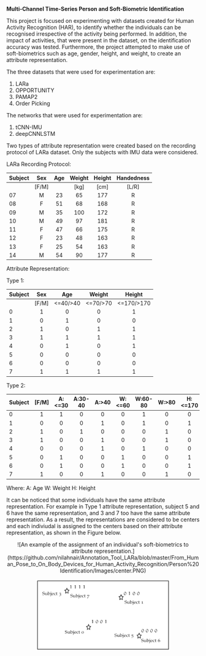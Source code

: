 **Multi-Channel Time-Series Person and Soft-Biometric Identification**

This project is focused on experimenting with datasets created for Human Activity Recognition (HAR), to identify whether the individuals can be recognised irrespective of the activity being performed. In addition, the impact of activities, that were present in the dataset, on the identification accuracy was tested. Furthermore, the project attempted to make use of soft-biometrics such as age, gender, height, and weight, to create an attribute representation. 

The three datasets that were used for experimentation are:
1. LARa
2. OPPORTUNITY
3. PAMAP2
4. Order Picking

The networks that were used for experimentation are:
1. tCNN-IMU
2. deepCNNLSTM

Two types of attribute representation were created based on the recording protocol of LARa dataset. Only the subjects with IMU data were considered. 

LARa Recording Protocol:

| Subject | Sex | Age | Weight | Height | Handedness |
| ------- |:---:|:---:|:------:|:------:|:----------:|
|         |[F/M]|     |  [kg]  |  [cm]  |   [L/R]    |
|   07    |  M  |  23 |   65   |   177  |     R      |
|   08    |  F  |  51 |   68   |   168  |     R      |
|   09    |  M  |  35 |  100   |   172  |     R      |
|   10    |  M  |  49 |   97   |   181  |     R      |
|   11    |  F  |  47 |   66   |   175  |     R      |
|   12    |  F  |  23 |   48   |   163  |     R      |
|   13    |  F  |  25 |   54   |   163  |     R      |
|   14    |  M  |  54 |   90   |   177  |     R      |

Attribute Representation:

Type 1:

| Subject | Sex |   Age   | Weight |  Height  | 
| ------- |:---:|:-------:|:------:|:--------:|
|         |[F/M]|<=40/>40 |<=70/>70|<=170/>170|  
|    0    |  1  |    0    |    0   |     1    |
|    1    |  0  |    1    |    0   |     0    | 
|    2    |  1  |    0    |    1   |     1    | 
|    3    |  1  |    1    |    1   |     1    | 
|    4    |  0  |    1    |    0   |     1    | 
|    5    |  0  |    0    |    0   |     0    |  
|    6    |  0  |    0    |    0   |     0    |   
|    7    |  1  |    1    |    1   |     1    | 

Type 2:
 
| Subject |[F/M]|A:<=30|A:30-40|A:>40|W:<=60|W:60-80|W:>80|H:<=170|H:170-180|H:>180| 
| ------- |:---:|:----:|:-----:|:---:|:----:|:-----:|:---:|:-----:|:-------:|:----:|
|    0    |  1  |  1  |  0  |  0  |  0  |   1  |  0  |  0  |   1   |  0  |
|    1    |  0  |  0  |  0  |  1  |  0  |   1  |  0  |  1  |   0   |  0  |
|    2    |  1  |  0  |  1  |  0  |  0  |   0  |  1  |  0  |   1   |  0  |
|    3    |  1  |  0  |  0  |  1  |  0  |   0  |  1  |  0  |   0   |  1  |
|    4    |  0  |  0  |  0  |  1  |  0  |   1  |  0  |  0  |   1   |  0  |
|    5    |  0  |  1  |  0  |  0  |  1  |   0  |  0  |  1  |   0   |  0  |
|    6    |  0  |  1  |  0  |  0  |  1  |   0  |  0  |  1  |   0   |  0  |
|    7    |  1  |  0  |  0  |  1  |  0  |   0  |  1  |  0  |   1   |  0  |

Where:
  A: Age
  W: Weight
  H: Height
  
It can be noticed that some individuals have the same attribute representation. For example in Type 1 attribute representation, subject 5 and 6 have the same representation, and 3 and 7 too have the same attribute representation. As a result, the representations are considered to be centers and each indiviudal is assigned to the centers based on their attribute representation, as shown in the Figure below. 
  
<p align="center">
 ![An example of the assignment of an individual's soft-biometrics to attribute representation.](https://github.com/nilahnair/Annotation_Tool_LARa/blob/master/From_Human_Pose_to_On_Body_Devices_for_Human_Activity_Recognition/Person%20Identification/Images/center.PNG) 
 </p>
 <p align="center">
 <img src="https://github.com/nilahnair/Annotation_Tool_LARa/blob/master/From_Human_Pose_to_On_Body_Devices_for_Human_Activity_Recognition/Person%20Identification/Images/center.PNG" width="350" title="Type 1 subjects assigned to the centers">
</p>


 

